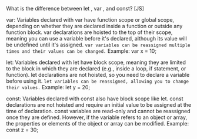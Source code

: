 What is the difference between let , var , and const? [JS]

var:
Variables declared with var have function scope or global scope, depending on whether they are declared inside a function or outside any function block.
var declarations are hoisted to the top of their scope, meaning you can use a variable before it's declared, although its value will be undefined until it's assigned.
`var variables can be reassigned multiple times and their values can be changed.`
Example: var x = 10;

let:
Variables declared with let have block scope, meaning they are limited to the block in which they are declared (e.g., inside a loop, if statement, or function).
let declarations are not hoisted, so you need to declare a variable before using it.
`let variables can be reassigned, allowing you to change their values.`
Example: let y = 20;

const:
Variables declared with const also have block scope like let.
const declarations are not hoisted and require an initial value to be assigned at the time of declaration.
const variables are read-only and cannot be reassigned once they are defined. However, if the variable refers to an object or array, the properties or elements of the object or array can be modified.
Example: const z = 30;